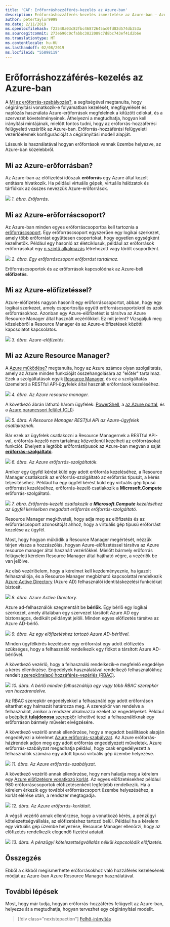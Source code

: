 ```yaml
---
title: 'CAF: Erőforráshozzáférés-kezelés az Azure-ban'
description: Erőforráshozzáférés-kezelés ismertetése az Azure-ban – Azure Resource Manager, az előfizetések, erőforráscsoportok és erőforrásokat hoz létre.
author: petertaylor9999
ms.date: 2/11/2019
ms.openlocfilehash: f23540a03c82fbc46872645ac0fd82d574db353a
ms.sourcegitcommit: 273e690c0cfabbc3822089c7d8bc743ef41d2b6e
ms.translationtype: MT
ms.contentlocale: hu-HU
ms.lasthandoff: 02/08/2019
ms.locfileid: "55898119"
---
```

# <a name="resource-access-management-in-azure"></a>Erőforráshozzáférés-kezelés az Azure-ban

A [Mi az erőforrás-szabályozás?](what-is-governance.md), a segítségével megtanulta, hogy cégirányítási vonatkozik-e folyamatban kezelését, megfigyelését és naplózás használata Azure-erőforrások megfelelnek a kitűzött célokat, és a szervezet követelményeinek. Áthelyezni a megtudhatja, hogyan kell irányítási mintájának, mielőtt fontos tudni, hogy az erőforrás-hozzáférési felügyeleti vezérlők az Azure-ban. Erőforrás-hozzáférési felügyeleti vezérlőelemek konfigurációját a cégirányítási modell alapját.

Lássunk is használatával hogyan erőforrások vannak üzembe helyezve, az Azure-ban közelebbről.

<!-- markdownlint-disable MD026 -->

## <a name="what-is-an-azure-resource"></a>Mi az Azure-erőforrásban?

Az Azure-ban az előfizetési időszak **erőforrás** egy Azure által kezelt entitásra hivatkozik. Ha például virtuális gépek, virtuális hálózatok és tárfiókok az összes nevezzük Azure-erőforrások.

![](../_images/governance-1-9.png)
*1. ábra. Erőforrás.*

## <a name="what-is-an-azure-resource-group"></a>Mi az Azure-erőforráscsoport?

Az Azure-ban minden egyes erőforráscsoportba kell tartoznia a [erőforráscsoport](/azure/azure-resource-manager/resource-group-overview#resource-groups). Egy erőforráscsoport egyszerűen egy logikai szerkezet, amely több erőforrást együttesen csoportokat, hogy egyetlen egységként kezelhetők. Például egy hasonló az életciklusuk, például az erőforrások erőforrásokat egy [n szintű alkalmazás](/azure/architecture/guide/architecture-styles/n-tier) létrehozott vagy törölt csoportként.

![](../_images/governance-1-10.png)
*2. ábra. Egy erőforráscsoport erőforrást tartalmaz.*

Erőforráscsoportok és az erőforrások kapcsolódnak az Azure-beli **előfizetés**.

## <a name="what-is-an-azure-subscription"></a>Mi az Azure-előfizetéssel?

Azure-előfizetés nagyon hasonlít egy erőforráscsoportot, abban, hogy egy logikai szerkezet, amely csoportosítja együtt erőforráscsoportokról és azok erőforrásokhoz. Azonban egy Azure-előfizetést is társítva az Azure Resource Manager által használt vezérlőkkel. Ez mit jelent? Vizsgáljuk meg közelebbről a Resource Manager és az Azure-előfizetések közötti kapcsolatot kapcsolatos.

![](../_images/governance-1-11.png)
*3. ábra. Azure-előfizetés.*

## <a name="what-is-azure-resource-manager"></a>Mi az Azure Resource Manager?

A [Azure működése?](what-is-azure.md) megtanulta, hogy az Azure számos olyan szolgáltatás, amely az Azure minden funkcióját összehangolására az "előtér" tartalmaz. Ezek a szolgáltatások egyik [Resource Manager](/azure/azure-resource-manager/), és ez a szolgáltatás üzemelteti a RESTful API-ügyfelek által használt erőforrások kezeléséhez.

![](../_images/governance-1-12.png)
*4. ábra. Az Azure resource manager.*

A következő ábrán látható három ügyfelek: [PowerShell](/powershell/azure/overview), a [az Azure portal](https://portal.azure.com), és a [Azure parancssori felület (CLI)](/cli/azure):

![](../_images/governance-1-13.png)
*5. ábra. A Resource Manager RESTful API az Azure-ügyfelek csatlakoznak.*

Bár ezek az ügyfelek csatlakozni a Resource Managernek a RESTful API-val, erőforrás-kezelő nem tartalmaz közvetlenül kezelheti az erőforrásokat funkciót. Ehelyett a legtöbb erőforrástípusok az Azure-ban megvan a saját [ **erőforrás-szolgáltató**](/azure/azure-resource-manager/resource-group-overview#terminology).

![](../_images/governance-1-14.png)
*6. ábra. Az Azure erőforrás-szolgáltatók.*

Amikor egy ügyfél kérést küld egy adott erőforrás kezeléséhez, a Resource Manager csatlakozik az erőforrás-szolgáltató az erőforrás típusát, a kérés teljesítéséhez. Például ha egy ügyfél kérést küld egy virtuális gép típusú erőforrást kezeléséhez, erőforrás-kezelő csatlakozik a **Microsoft.Compute** erőforrás-szolgáltató.

![](../_images/governance-1-15.png)
*7. ábra. Erőforrás-kezelő csatlakozik a **Microsoft.Compute** kezeléséhez az ügyfél kérésében megadott erőforrás erőforrás-szolgáltató.*

Resource Manager megköveteli, hogy adja meg az előfizetés és az erőforráscsoport azonosítóját ahhoz, hogy a virtuális gép típusú erőforrást kezelése az ügyfél.

Most, hogy hogyan működik a Resource Manager megértését, nézzük térjen vissza a hozzászólás, hogyan Azure-előfizetéssel társítva az Azure resource manager által használt vezérlőkkel. Mielőtt bármely erőforrás felügyeleti kérelem Resource Manager által hajtható végre, a vezérlők be van jelölve.

Az első vezérlőelem, hogy a kérelmet kell kezdeményeznie, ha igazolt felhasználója, és a Resource Manager megbízható kapcsolattal rendelkezik [Azure Active Directory](/azure/active-directory/) (Azure AD) felhasználói identitáskezelési funkciókat biztosít.

![](../_images/governance-1-16.png)
*8. ábra. Azure Active Directory.*

Azure ad-felhasználók szegmentált be **bérlők**. Egy bérlő egy logikai szerkezet, amely általában egy szervezet társított Azure AD egy biztonságos, dedikált példányát jelöli. Minden egyes előfizetés társítva az Azure AD-bérlő.

![](../_images/governance-1-17.png)
*9. ábra. Az egy előfizetéshez tartozó Azure AD-bérlővel.*

Minden ügyfélkérés kezelésére egy erőforrást egy adott előfizetés szükséges, hogy a felhasználó rendelkezik egy fiókot a társított Azure AD-bérlővel.

A következő vezérlő, hogy a felhasználó rendelkezik-e megfelelő engedélye a kérés ellenőrzése. Engedélyek használatával rendelkező felhasználókhoz rendelt [szerepköralapú hozzáférés-vezérlés (RBAC)](/azure/role-based-access-control/).

![](../_images/governance-1-18.png)
*10. ábra. A bérlő minden felhasználója egy vagy több RBAC szerepkör van hozzárendelve.*

Az RBAC szerepkör engedélyekkel a felhasználó egy adott erőforráson eltarthat egy halmazát határozza meg. A szerepkör van rendelve a felhasználót, amikor a rendszer alkalmazza ezeket az engedélyeket. Például a [beépített **tulajdonosa** szerepkör](/azure/role-based-access-control/built-in-roles#owner) lehetővé teszi a felhasználóknak egy erőforráson bármely művelet elvégzésére.

A következő vezérlő annak ellenőrzése, hogy a megadott beállítások alapján engedélyezi a kérelmet [Azure erőforrás-szabályzat](/azure/governance/policy/). Az Azure erőforrás-házirendek adjon meg egy adott erőforrás engedélyezett műveletek. Azure erőforrás-szabályzat megadhatja például, hogy csak engedélyezett a felhasználók számára egy adott típusú virtuális gép üzembe helyezése.

![](../_images/governance-1-19.png)
*11. ábra. Az Azure erőforrás-szabályzat.*

A következő vezérlő annak ellenőrzése, hogy nem haladja meg a kérelem egy [Azure előfizetésre vonatkozó korlát](/azure/azure-subscription-service-limits). Az egyes előfizetésekhez például 980 erőforráscsoportok előfizetésenként legfeljebb rendelkezik. Ha a kérelem érkezik egy további erőforráscsoport üzembe helyezéséhez, a korlát elérése után, a rendszer megtagadja.

![](../_images/governance-1-20.png)
*12. ábra. Az Azure erőforrás-korlátait.*

A végső vezérlő annak ellenőrzése, hogy a vonatkozó kérés, a pénzügyi kötelezettségvállalás, az előfizetéshez tartozó belül. Például ha a kérelem egy virtuális gép üzembe helyezése, Resource Manager ellenőrzi, hogy az előfizetés rendelkezik elegendő fizetési adatait.

![](../_images/governance-1-21.png)
*13. ábra. A pénzügyi kötelezettségvállalás nélkül kapcsolódik előfizetés.*

## <a name="summary"></a>Összegzés

Ebből a cikkből megismerhette erőforrásokhoz való hozzáférés kezelésének módját az Azure-ban Azure Resource Manager használatával.

## <a name="next-steps"></a>További lépések

Most, hogy már tudja, hogyan erőforrás-hozzáférés felügyelt az Azure-ban, helyezze át a megtudhatja, hogyan tervezhet egy cégirányítási modellt.

> [!div class="nextstepaction"]
> [Felhő-irányítás](../governance/overview.md)
